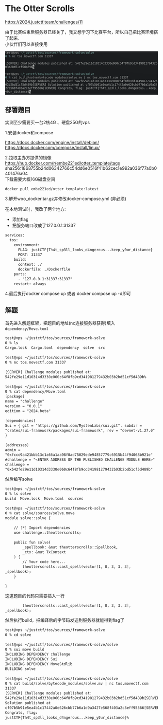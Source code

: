 # The Otter Scrolls

https://2024.justctf.team/challenges/11    

由于比赛结束后服务器已经关了，我又想学习下比赛平台，所以自己把比赛环境搭了起来.   
小伙伴们可以直接使用

![tos](../images/tos.png)


## 部署题目

实测至少需要买一台2核4G 、硬盘25G的vps

1.安装docker和compose

https://docs.docker.com/engine/install/debian/   
https://docs.docker.com/compose/install/linux/

2.拉取主办方提供的镜像   
https://hub.docker.com/r/embe221ed/otter_template/tags
sha256:1868755b24d06342766c54dd6e0516f41b62cec1e992a036f77a0b0401476a04   
下载需要大概16G磁盘空间
```
docker pull embe221ed/otter_template:latest
```

3.解开woo_docker.tar.gz并修改docker-compose.yml (非必须)

在本地测试时，我改了两个地方:  
- 添加flag
- 把服务端口改成了127.0.0.1:31337
```
services:
  tos:
    environment:
      FLAG: justCTF{Th4t_sp3ll_looks_d4ngerous...keep_y0ur_distance}
      PORT: 31337
    build:
      context: ./
      dockerfile: ./Dockerfile
    ports:
      - "127.0.0.1:31337:31337"
    restart: always
```
4.最后执行docker compose up 或者 docker compose up -d即可

## 解题

首先进入解题框架，把题目的地址(nc连接服务器获得)填入`dependency/Move.toml`
```
test@vps ~/justctf/tos/sources/framework-solve
0 % ls
Cargo.lock  Cargo.toml	dependency  solve  src

test@vps ~/justctf/tos/sources/framework-solve
0 % nc tos.movectf.com 31337

[SERVER] Challenge modules published at: 542fe29e11d10314d3330e060c64f8fb9cd341981279432b03b2bd51cf5d489b%                                                                          

test@vps ~/justctf/tos/sources/framework-solve
0 % cat dependency/Move.toml
[package]
name = "challenge"
version = "0.0.1"
edition = "2024.beta"

[dependencies]
Sui = { git = "https://github.com/MystenLabs/sui.git", subdir = "crates/sui-framework/packages/sui-framework", rev = "devnet-v1.27.0" }

[addresses]
admin = "0xfccc9a421bbb13c1a66a1aa98f0ad75029ede94857779c6915b44f94068b921e"
#challenge = "<ENTER ADDRESS OF THE PUBLISHED CHALLENGE MODULE HERE>"
challenge = "0x542fe29e11d10314d3330e060c64f8fb9cd341981279432b03b2bd51cf5d489b"
```
然后编写solve
```
test@vps ~/justctf/tos/sources/framework-solve
0 % ls solve
build  Move.lock  Move.toml  sources

test@vps ~/justctf/tos/sources/framework-solve
0 % cat solve/sources/solve.move
module solve::solve {

    // [*] Import dependencies
    use challenge::theotterscrolls;

    public fun solve(
        _spellbook: &mut theotterscrolls::Spellbook,
        _ctx: &mut TxContext
    ) {
        // Your code here...
        theotterscrolls::cast_spell(vector[1, 0, 3, 3, 3], _spellbook);
    }

}
```
这道题目的代码只需要插入一行
```
        theotterscrolls::cast_spell(vector[1, 0, 3, 3, 3], _spellbook);
```
然后执行build，把编译后的字节码发送到服务器就能得到flag了
```
test@vps ~/justctf/tos/sources/framework-solve
0 % cd solve

test@vps ~/justctf/tos/sources/framework-solve/solve
0 % sui move build
INCLUDING DEPENDENCY challenge
INCLUDING DEPENDENCY Sui
INCLUDING DEPENDENCY MoveStdlib
BUILDING solve

test@vps ~/justctf/tos/sources/framework-solve/solve
0 % cat build/solve/bytecode_modules/solve.mv | nc tos.movectf.com 31337
[SERVER] Challenge modules published at: 542fe29e11d10314d3330e060c64f8fb9cd341981279432b03b2bd51cf5d489b[SERVER] Solution published at cf07b5b91e5ea4b1c17442a0e626cbb77b6a1d9a3427e568f403a2c3eff95566[SERVER] Congrats, flag: justCTF{Th4t_sp3ll_looks_d4ngerous...keep_y0ur_distance}%
```
